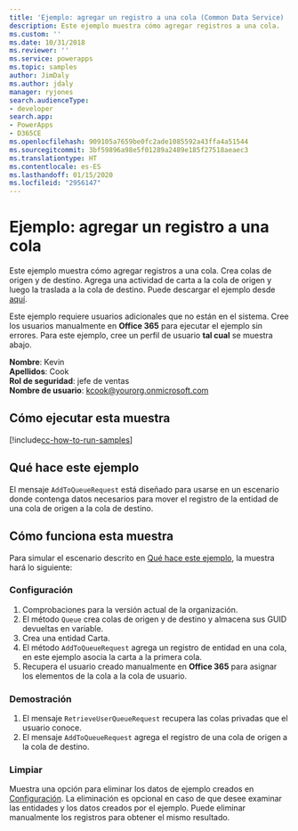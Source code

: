 ```yaml
---
title: 'Ejemplo: agregar un registro a una cola (Common Data Service) | Microsoft Docs'
description: Este ejemplo muestra cómo agregar registros a una cola.
ms.custom: ''
ms.date: 10/31/2018
ms.reviewer: ''
ms.service: powerapps
ms.topic: samples
author: JimDaly
ms.author: jdaly
manager: ryjones
search.audienceType:
- developer
search.app:
- PowerApps
- D365CE
ms.openlocfilehash: 909105a7659be0fc2ade1085592a43ffa4a51544
ms.sourcegitcommit: 3bf59896a98e5f01289a2489e185f27518aeaec3
ms.translationtype: HT
ms.contentlocale: es-ES
ms.lasthandoff: 01/15/2020
ms.locfileid: "2956147"
---
```

# <a name="sample-add-a-record-to-a-queue"></a>Ejemplo: agregar un registro a una cola

Este ejemplo muestra cómo agregar registros a una cola. Crea colas de origen y de destino. Agrega una actividad de carta a la cola de origen y luego la traslada a la cola de destino. Puede descargar el ejemplo desde [aquí](https://github.com/Microsoft/PowerApps-Samples/tree/master/cds/orgsvc/C%23/RecordToQueue).

Este ejemplo requiere usuarios adicionales que no están en el sistema. Cree los usuarios manualmente en **Office 365** para ejecutar el ejemplo sin errores. Para este ejemplo, cree un perfil de usuario **tal cual** se muestra abajo. 

**Nombre**: Kevin<br/>
**Apellidos**: Cook<br/>
**Rol de seguridad**: jefe de ventas<br/>
**Nombre de usuario**: kcook@yourorg.onmicrosoft.com<br/>

## <a name="how-to-run-this-sample"></a>Cómo ejecutar esta muestra

[!include[cc-how-to-run-samples](../../includes/cc-how-to-run-samples.md)]

## <a name="what-this-sample-does"></a>Qué hace este ejemplo

El mensaje `AddToQueueRequest` está diseñado para usarse en un escenario donde contenga datos necesarios para mover el registro de la entidad de una cola de origen a la cola de destino.

## <a name="how-this-sample-works"></a>Cómo funciona esta muestra

Para simular el escenario descrito en [Qué hace este ejemplo](#what-this-sample-does), la muestra hará lo siguiente:

### <a name="setup"></a>Configuración

1. Comprobaciones para la versión actual de la organización.
2. El método `Queue` crea colas de origen y de destino y almacena sus GUID devueltas en variable.
3. Crea una entidad Carta.
4. El método `AddToQueueRequest` agrega un registro de entidad en una cola, en este ejemplo asocia la carta a la primera cola.
5. Recupera el usuario creado manualmente en **Office 365** para asignar los elementos de la cola a la cola de usuario.

### <a name="demonstrate"></a>Demostración

1. El mensaje `RetrieveUserQueueRequest` recupera las colas privadas que el usuario conoce.
2. El mensaje `AddToQueueRequest` agrega el registro de una cola de origen a la cola de destino.

### <a name="clean-up"></a>Limpiar

Muestra una opción para eliminar los datos de ejemplo creados en [Configuración](#setup). La eliminación es opcional en caso de que desee examinar las entidades y los datos creados por el ejemplo. Puede eliminar manualmente los registros para obtener el mismo resultado.
